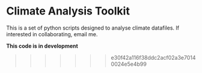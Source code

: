 # Climate Analysis Toolkit



This is a set of python scripts designed to analyse climate datafiles.
If interested in collaborating, email me. 

**This code is in development**
>>>>>>> e30f42a116f38ddc2acf02a3e70140024e5e4b99
